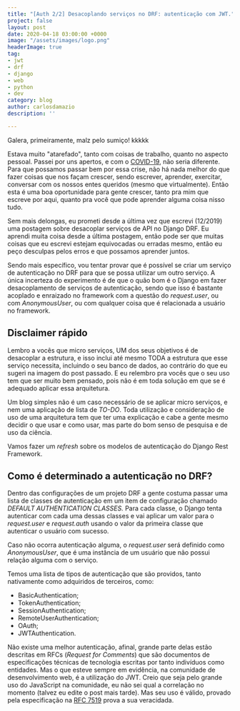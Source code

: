 ```yaml
---
title: "[Auth 2/2] Desacoplando serviços no DRF: autenticação com JWT."
project: false
layout: post
date: 2020-04-18 03:00:00 +0000
image: "/assets/images/logo.png"
headerImage: true
tag:
- jwt
- drf
- django
- web
- python
- dev
category: blog
author: carlosdamazio
description: ''

---
```

Galera, primeiramente, malz pelo sumiço! kkkkk

Estava muito "atarefado", tanto com coisas de trabalho, quanto no aspecto pessoal. Passei por uns apertos, e com o [COVID-19](https://www.google.com/url?sa=t&rct=j&q=&esrc=s&source=web&cd=20&cad=rja&uact=8&ved=2ahUKEwiBx8ybivDoAhU0CrkGHXAnCVwQFjATegQIFRAB&url=https%3A%2F%2Fpt.wikipedia.org%2Fwiki%2FCOVID-19&usg=AOvVaw2Oe8oOkuGX4jcR8uCAiGtD), não seria diferente. Para que possamos passar bem por essa crise, não há nada melhor do que fazer coisas que nos façam crescer, sendo escrever, aprender, exercitar, conversar com os nossos entes queridos (mesmo que virtualmente). Então esta é uma boa oportunidade para gente crescer, tanto pra mim que escreve por aqui, quanto pra você que pode aprender alguma coisa nisso tudo.

Sem mais delongas, eu prometi desde a última vez que escrevi (12/2019) uma postagem sobre desacoplar serviços de API no Django DRF. Eu aprendi muita coisa desde a última postagem, então pode ser que muitas coisas que eu escrevi estejam equivocadas ou erradas mesmo, então eu peço desculpas pelos erros e que possamos aprender juntos. 

Sendo mais específico, vou tentar provar que é possível se criar um serviço de autenticação no DRF para que se possa utilizar um outro serviço. A única incerteza do experimento é de que o quão bom é o Django em fazer desacoplamento de serviços de autenticação, sendo que isso é bastante acoplado e enraizado no framework com a questão do _request.user_, ou com _AnonymousUser_, ou com qualquer coisa que é relacionada a usuário no framework.

## Disclaimer rápido

Lembro a vocês que micro serviços, UM dos seus objetivos é de desacoplar a estrutura, e isso inclui até mesmo TODA a estrutura que esse serviço necessita, incluindo o seu banco de dados, ao contrário do que eu sugeri na imagem do post passado. E eu relembro pra vocês que o seu uso tem que ser muito bem pensado, pois não é em toda solução em que se é adequado aplicar essa arquitetura. 

Um blog simples não é um caso necessário de se aplicar micro serviços, e nem uma aplicação de lista de _TO-DO_. Toda utilização e consideração de uso de uma arquitetura tem que ter uma explicação e cabe a gente mesmo decidir o que usar e como usar, mas parte do bom senso de pesquisa e de uso da ciência.

Vamos fazer um _refresh_ sobre os modelos de autenticação do Django Rest Framework.

## Como é determinado a autenticação no DRF?

Dentro das configurações de um projeto DRF a gente costuma passar uma lista de classes de autenticação em um item de configuração chamado _DEFAULT AUTHENTICATION CLASSES._ Para cada classe, o Django tenta autenticar com cada uma dessas classes e vai aplicar um valor para o _request.user_ e _request.auth_ usando o valor da primeira classe que autenticar o usuário com sucesso. 

Caso não ocorra autenticação alguma, o _request.user_ será definido como _AnonymousUser_, que é uma instância de um usuário que não possui relação alguma com o serviço.

Temos uma lista de tipos de autenticação que são providos, tanto nativamente como adquiridos de terceiros, como:

* BasicAuthentication;
* TokenAuthentication;
* SessionAuthentication;
* RemoteUserAuthentication;
* OAuth;
* JWTAuthentication.

Não existe uma melhor autenticação, afinal, grande parte delas estão descritas em RFCs (_Request for Comments_) que são documentos de especificações técnicas de tecnologia escritas por tanto indivíduos como entidades. Mas o que esteve sempre em evidência, na comunidade de desenvolvimento web, é a utilização do JWT. Creio que seja pelo grande uso do JavaScript na comunidade, eu não sei qual a correlação no momento (talvez eu edite o post mais tarde). Mas seu uso é válido, provado pela especificação na [RFC 7519](https://tools.ietf.org/html/rfc7519) prova a sua veracidada.